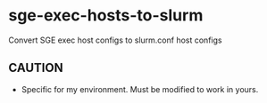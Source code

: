 # sge-exec-hosts-to-slurm
Convert SGE exec host configs to slurm.conf host configs

## CAUTION
* Specific for my environment. Must be modified to work in yours.
